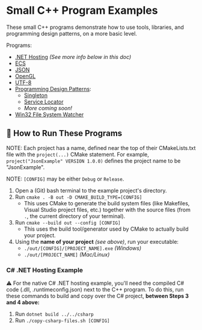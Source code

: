 # Small C++ Program Examples
These small C++ programs demonstrate how to use tools, libraries, and programming design patterns, on a more basic level.

Programs:
- [.NET Hosting](./dotnet-hosting) _(See more info below in this doc)_
- [ECS](./ecs)
- [JSON](./json)
- [OpenGL](./opengl)
- [UTF-8](./utf-8)
- [Programming Design Patterns](./patterns):
    - [Singleton](./patterns/singleton)
    - [Service Locator](./patterns/service-locator)
    - _More coming soon!_
- [Win32 File System Watcher](./win32-file-system-watcher)


## 📜 How to Run These Programs
NOTE: Each project has a name, defined near the top of their CMakeLists.txt file with the `project(...)` CMake statement. For example, `project("JsonExample" VERSION 1.0.0)` defines the project name to be "JsonExample".

NOTE: `[CONFIG]` may be either `Debug` or `Release`.

1. Open a (Git) bash terminal to the example project's directory.
2. Run `cmake . -B out -D CMAKE_BUILD_TYPE=[CONFIG]`
    - This uses CMake to generate the build system files (like Makefiles, Visual Studio project files, etc.) together with the source files (from `.`, the current directory of your terminal).
3. Run `cmake --build out --config [CONFIG]`
    - This uses the build tool/generator used by CMake to actually build your project.
4. Using the **name of your project** _(see above)_, run your executable:
    - `./out/[CONFIG]/[PROJECT_NAME].exe` _(Windows)_
    - `./out/[PROJECT_NAME]` _(Mac/Linux)_


### C# .NET Hosting Example
⚠️ For the native C# .NET hosting example, you'll need the compiled C# code (.dll, .runtimeconfig.json) next to the C++ program. To do this, run these commands to build and copy over the C# project, **between Steps 3 and 4 above:**
1. Run `dotnet build ../../csharp`
2. Run `./copy-csharp-files.sh [CONFIG]`
